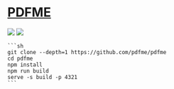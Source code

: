 # [PDFME](https://github.com/pdfme/pdfme)

![](https://img.shields.io/github/license//pdfme/pdfme?style=flat-square) ![](https://img.shields.io/github/last-commit/scillidan/pdfme/main?label=last%20commit%20(fork)&style=flat-square)

````{tab} From source
```sh
git clone --depth=1 https://github.com/pdfme/pdfme
cd pdfme
npm install
npm run build
serve -s build -p 4321
```
````